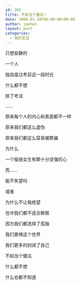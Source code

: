 ```yaml
---
id: 265
title: 不如当个傻瓜！
date: 2008-01-20T08:00:00+00:00
author: jeehon
layout: post
categories:
  - 我的生活
---
```

只想安静的
  
一个人
  
独自度过考前这一段时光
  
什么都不想
  
除了考试
  
……
  
原来每个人的内心和表面都不一样
  
原来我们都这么虚伪
  
原来我们都这么容易被欺骗
  
为什么
  
一个瘦弱女生有颗十分坚强的心
  
而……

能不失望吗
  
或者
  
为什么不让我绝望
  
也许我们都不适合群居
  
因为我们都选择了孤独
  
我们畏惧这个世界
  
我们更多的封闭了自己
  
不如当个傻瓜
  
什么都不想
  
什么也都不知道